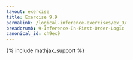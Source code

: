 ```yaml
---
layout: exercise
title: Exercise 9.9
permalink: /logical-inference-exercises/ex_9/
breadcrumb: 9-Inference-In-First-Order-Logic
canonical_id: ch9ex9
---
```


{% include mathjax_support %}

